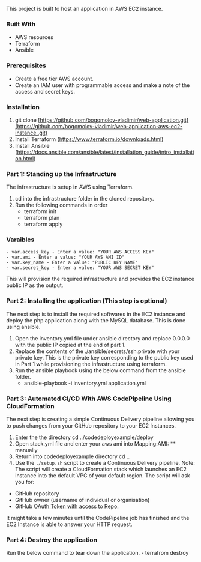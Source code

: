 This project is built to host an application in AWS EC2 instance.
### Built With
* AWS resources
* Terraform
* Ansible

### Prerequisites
* Create a free tier AWS account.
* Create an IAM user with programmable access and make a note of the access and secret keys.

### Installation
1. git clone [https://github.com/bogomolov-vladimir/web-application.git](https://github.com/bogomolov-vladimir/web-application-aws-ec2-instance..git)
2. Install Terraform (https://www.terraform.io/downloads.html)
3. Install Ansible (https://docs.ansible.com/ansible/latest/installation_guide/intro_installation.html)

### Part 1: Standing up the Infrastructure
The infrastructure is setup in AWS using Terraform.
1. cd into the infrastructure folder in the cloned repository.
2. Run the following commands in order
    - terraform init
    - terraform plan
    - terraform apply
### Varaibles
    - var.access_key - Enter a value: "YOUR AWS ACCESS KEY"
    - var.ami - Enter a value: "YOUR AWS AMI ID"
    - var.key_name - Enter a value: "PUBLIC KEY NAME"
    - var.secret_key - Enter a value: "YOUR AWS SECRET KEY"
This will provision the required infrastructure and provides the EC2 instance public IP as the output.

### Part 2: Installing the application (This step is optional)
The next step is to install the required softwares in the EC2 instance and deploy the php application along with the MySQL database. This is done using ansible.
1. Open the inventory.yml file under ansible directory and replace 0.0.0.0 with the public IP copied at the end of part 1.
2. Replace the contents of the ./ansible/secrets/ssh.private with your private key. This is the private key corresponding to the public key used in Part 1 while provisioning the infrastructure using terraform.
3. Run the ansible playbook using the below command from the ansible folder.
    - ansible-playbook -i inventory.yml application.yml

### Part 3: Automated CI/CD With AWS CodePipeline Using CloudFormation
The next step is creating a simple Continuous Delivery pipeline allowing you to push changes from your GitHub repository to your EC2 Instances.
1. Enter the the directory 
    cd ../codedeployexample/deploy
2. Open stack.yml file and enter your aws ami into Mapping:AMI: ** manually
3. Return into codedeployexample directory 
    cd ..
4. Use the `./setup.sh` script to create a Continuous Delivery pipeline.
Note: The script will create a CloudFormation stack which launches an EC2 instance into the default VPC of your default region. 
The script will ask you for:
* GitHub repository
* GitHub owner (username of individual or organisation)
* GitHub [OAuth Token with access to Repo](https://github.com/settings/tokens).

It might take a few minutes until the CodePipeline job has finished and the EC2 Instance is able to answer your HTTP request.

### Part 4: Destroy the application
Run the below command to tear down the application.
    - terrafrom destroy
